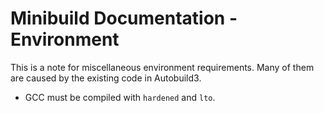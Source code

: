 # Minibuild Documentation - Environment

This is a note for miscellaneous environment requirements.
Many of them are caused by the existing code in Autobuild3.

- GCC must be compiled with `hardened` and `lto`.
